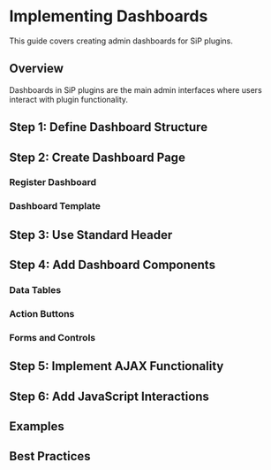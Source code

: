 # Implementing Dashboards

This guide covers creating admin dashboards for SiP plugins.

## Overview

Dashboards in SiP plugins are the main admin interfaces where users interact with plugin functionality.

## Step 1: Define Dashboard Structure

<!-- TODO: Write section on planning dashboard layout -->

## Step 2: Create Dashboard Page

### Register Dashboard
<!-- TODO: Write section on dashboard registration -->

### Dashboard Template
<!-- TODO: Write template structure -->

## Step 3: Use Standard Header

<!-- TODO: Content about sip_render_standard_header() -->

## Step 4: Add Dashboard Components

### Data Tables
<!-- TODO: Write about table integration -->

### Action Buttons
<!-- TODO: Write about button placement -->

### Forms and Controls
<!-- TODO: Write about form integration -->

## Step 5: Implement AJAX Functionality

<!-- TODO: Content from sip_plugin_ajax_architecture.md for dashboards -->

## Step 6: Add JavaScript Interactions

<!-- TODO: Write JS for dashboard management -->

## Examples

<!-- TODO: Add examples from existing plugin dashboards -->

## Best Practices

<!-- TODO: Write best practices section -->